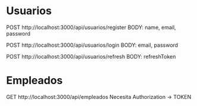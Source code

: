 # Usuarios

POST http://localhost:3000/api/usuarios/register
BODY: name, email, password

POST http://localhost:3000/api/usuarios/login
BODY: email, password

POST http://localhost:3000/api/usuarios/refresh
BODY: refreshToken

# Empleados

GET http://localhost:3000/api/empleados
Necesita Authorization -> TOKEN